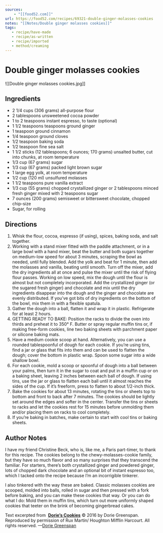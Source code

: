 ```yaml
---
sources: 
    - "[[food52.com]]"
url: https://food52.com/recipes/69321-double-ginger-molasses-cookies
notes: "[[Notes/Double ginger molasses cookies]]"
tags:
   - recipe/have-made
   - recipe/as-written
   - recipe/imported
   - method/creaming
---
```


# Double ginger molasses cookies
![[Double ginger molasses cookies.jpg]]
## Ingredients
- 2 1/4 cups (306 grams) all-purpose flour  
- 2 tablespoons unsweetened cocoa powder
- 1 to 2 teaspoons instant espresso, to taste (optional)  
- 1 1/2 teaspoons teaspoons ground ginger  
- 1 teaspoon ground cinnamon  
- 1/4 teaspoon ground cloves  
- 1/2 teaspoon baking soda  
- 1/2 teaspoon fine sea salt  
- 1 1/2 sticks (12 tablespoons; 6 ounces; 170 grams) unsalted butter, cut into chunks, at room temperature  
- 1/3 cup (67 grams) sugar  
- 1/3 cup (67 grams) packed light brown sugar  
- 1 large egg yolk, at room temperature  
- 1/2 cup (120 ml) unsulfured molasses  
- 1 1/2 teaspoons pure vanilla extract  
- 1/3 cup (55 grams) chopped crystallized ginger or 2 tablespoons minced fresh ginger mixed with 2 teaspoons sugar  
- 7 ounces (200 grams) semisweet or bittersweet chocolate, chopped chip-size  
- Sugar, for rolling
## Directions
1. Whisk the flour, cocoa, espresso (if using), spices, baking soda, and salt together.
2. Working with a stand mixer fitted with the paddle attachment, or in a large bowl with a hand mixer, beat the butter and both sugars together on medium-low speed for about 3 minutes, scraping the bowl as needed, until fully blended. Add the yolk and beat for 1 minute, then add the molasses and vanilla, beating until smooth. Turn off the mixer, add the dry ingredients all at once and pulse the mixer until the risk of flying flour passes. Working on low speed, mix the dough until the flour is almost but not completely incorporated. Add the crystallized ginger (or the sugared fresh ginger) and chocolate and mix until the dry ingredients disappear into the dough and the ginger and chocolate are evenly distributed. If you’ve got bits of dry ingredients on the bottom of the bowl, mix them in with a flexible spatula.
3. Gather the dough into a ball, flatten it and wrap it in plastic. Refrigerate for at least 2 hours.
4. GETTING READY TO BAKE: Position the racks to divide the oven into thirds and preheat it to 350° F. Butter or spray regular muffin tins or, if making free-form cookies, line two baking sheets with parchment paper or silicone baking mats.
5. Have a medium cookie scoop at hand. Alternatively, you can use a rounded tablespoonful of dough for each cookie. If you’re using tins, find a jar or glass that fits into them and can be used to flatten the dough; cover the bottom in plastic wrap. Spoon some sugar into a wide shallow bowl.
6. For each cookie, mold a scoop or spoonful of dough into a ball between your palms, then turn it in the sugar to coat and put in a muffin cup or on a baking sheet, leaving 2 inches between each ball of dough. If using tins, use the jar or glass to flatten each ball until it almost reaches the sides of the cup. If it’s freeform, press to flatten to about 1/2-inch thick.
7. Bake the cookies for about 13 minutes, rotating the tins or sheets top to bottom and front to back after 7 minutes. The cookies should be lightly set around the edges and softer in the center. Transfer the tins or sheets to racks and let the cookies rest for 15 minutes before unmolding them and/or placing them on racks to cool completely.
8. If you’re baking in batches, make certain to start with cool tins or baking sheets.
## Author Notes
I have my friend Christine Beck, who is, like me, a Paris part-timer, to thank for this recipe. The cookies belong to the chewy-molasses-cookie family, but they have so much flavor and so many surprises that they transcend the familiar. For starters, there’s both crystallized ginger and powdered ginger, lots of chopped dark chocolate and an optional bit of instant espresso too, which I tacked onto the recipe because I’m an incorrigible tinkerer.  
  
I also tinkered with the way these are baked. Classic molasses cookies are scooped, molded into balls, rolled in sugar and then pressed with a fork before baking, and you can make these cookies that way. Or you can do what I do: Mold them in muffin tins, which turn out more uniformly shaped cookies that teeter on the brink of becoming gingerbread cakes.  
  
Text excerpted from  **[Dorie’s Cookies](https://food52.com/shop/products/3402-dorie-s-cookies-signed-copy)** © 2016 by Dorie Greenspan. Reproduced by permission of Rux Martin/ Houghton Mifflin Harcourt. All rights reserved. —[Dorie Greenspan](https://food52.com/users/2134-dorie-greenspan)

